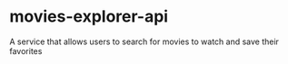 # movies-explorer-api
A service that allows users to search for movies to watch and save their favorites

